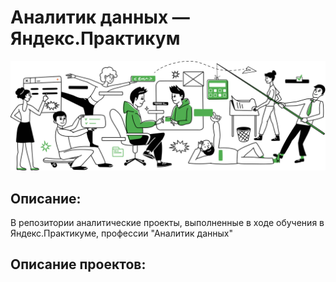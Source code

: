 # Аналитик данных — Яндекс.Практикум

[![Аналитик данных — Яндекс.Практикум](/career1.svg)](https://praktikum.yandex.ru/data-analyst/)

## Описание:
В репозитории аналитические проекты, выполненные в ходе обучения в Яндекс.Практикуме, профессии "Аналитик данных"
 
## Описание проектов:
